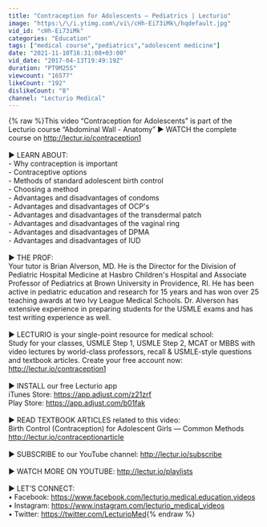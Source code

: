 ```yaml
---
title: "Contraception for Adolescents – Pediatrics | Lecturio"
image: "https:\/\/i.ytimg.com\/vi\/cHh-Ei73iMk\/hqdefault.jpg"
vid_id: "cHh-Ei73iMk"
categories: "Education"
tags: ["medical course","pediatrics","adolescent medicine"]
date: "2021-11-10T16:31:08+03:00"
vid_date: "2017-04-13T19:49:19Z"
duration: "PT9M25S"
viewcount: "16577"
likeCount: "192"
dislikeCount: "8"
channel: "Lecturio Medical"
---
```

{% raw %}This video “Contraception for Adolescents” is part of the Lecturio course “Abdominal Wall - Anatomy” ► WATCH the complete course on <a rel="nofollow" target="blank" href="http://lectur.io/contraception1">http://lectur.io/contraception1</a><br /><br />► LEARN ABOUT:<br />- Why contraception is important<br />- Contraceptive options<br />- Methods of standard adolescent birth control<br />- Choosing a method <br />- Advantages and disadvantages of condoms<br />- Advantages and disadvantages of OCP's<br />- Advantages and disadvantages of the transdermal patch<br />- Advantages and disadvantages of the vaginal ring<br />- Advantages and disadvantages of  DPMA<br />- Advantages and disadvantages of IUD<br /><br />► THE PROF: <br />Your tutor is Brian Alverson, MD. He is the Director for the Division of Pediatric Hospital Medicine at Hasbro Children's Hospital and Associate Professor of Pediatrics at Brown University in Providence, RI. He has been active in pediatric education and research for 15 years and has won over 25 teaching awards at two Ivy League Medical Schools. Dr. Alverson has extensive experience in preparing students for the USMLE exams and has test writing experience as well.<br /><br />► LECTURIO is your single-point resource for medical school:<br />Study for your classes, USMLE Step 1, USMLE Step 2, MCAT or MBBS with video lectures by world-class professors, recall &amp; USMLE-style questions and textbook articles. Create your free account now: <a rel="nofollow" target="blank" href="http://lectur.io/contraception1">http://lectur.io/contraception1</a><br /><br />► INSTALL our free Lecturio app<br />iTunes Store: <a rel="nofollow" target="blank" href="https://app.adjust.com/z21zrf">https://app.adjust.com/z21zrf</a><br />Play Store: <a rel="nofollow" target="blank" href="https://app.adjust.com/b01fak">https://app.adjust.com/b01fak</a><br /><br />► READ TEXTBOOK ARTICLES related to this video: <br />Birth Control (Contraception) for Adolescent Girls — Common Methods<br /><a rel="nofollow" target="blank" href="http://lectur.io/contraceptionarticle">http://lectur.io/contraceptionarticle</a><br /><br />► SUBSCRIBE to our YouTube channel: <a rel="nofollow" target="blank" href="http://lectur.io/subscribe">http://lectur.io/subscribe</a><br /><br />► WATCH MORE ON YOUTUBE: <a rel="nofollow" target="blank" href="http://lectur.io/playlists">http://lectur.io/playlists</a><br /><br />► LET’S CONNECT:<br />• Facebook: <a rel="nofollow" target="blank" href="https://www.facebook.com/lecturio.medical.education.videos">https://www.facebook.com/lecturio.medical.education.videos</a><br />• Instagram: <a rel="nofollow" target="blank" href="https://www.instagram.com/lecturio_medical_videos">https://www.instagram.com/lecturio_medical_videos</a><br />• Twitter: <a rel="nofollow" target="blank" href="https://twitter.com/LecturioMed">https://twitter.com/LecturioMed</a>{% endraw %}
